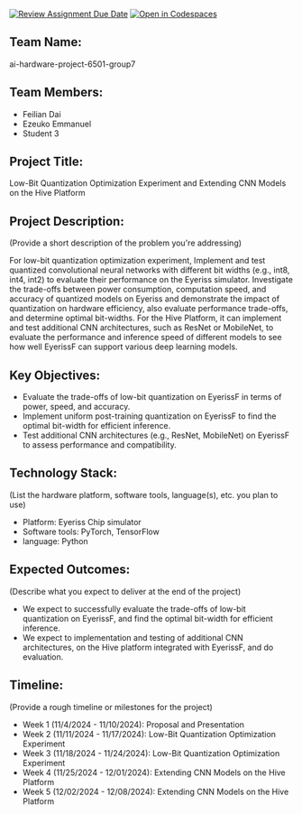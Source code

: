 [![Review Assignment Due Date](https://classroom.github.com/assets/deadline-readme-button-22041afd0340ce965d47ae6ef1cefeee28c7c493a6346c4f15d667ab976d596c.svg)](https://classroom.github.com/a/Buol6fpg)
[![Open in Codespaces](https://classroom.github.com/assets/launch-codespace-2972f46106e565e64193e422d61a12cf1da4916b45550586e14ef0a7c637dd04.svg)](https://classroom.github.com/open-in-codespaces?assignment_repo_id=16915390)
## Team Name: 
ai-hardware-project-6501-group7

## Team Members:
- Feilian Dai
- Ezeuko Emmanuel
- Student 3

## Project Title:

Low-Bit Quantization Optimization Experiment and Extending CNN Models on the Hive Platform

## Project Description:
(Provide a short description of the problem you're addressing)

For low-bit quantization optimization experiment, Implement and test quantized convolutional neural networks 
with different bit widths (e.g., int8, int4, int2) to evaluate their performance on the Eyeriss simulator.
Investigate the trade-offs between power consumption, computation speed, and accuracy of quantized models on Eyeriss and demonstrate the impact of quantization on hardware efficiency, also evaluate performance trade-offs, and determine optimal bit-widths.
For the Hive Platform, it can implement and test additional CNN architectures, such as ResNet or MobileNet, 
to evaluate the performance and inference speed of different models to see how well EyerissF can support various deep learning models.

## Key Objectives:
- Evaluate the trade-offs of low-bit quantization on EyerissF in terms of power, speed, and accuracy.
- Implement uniform post-training quantization on EyerissF to find the optimal bit-width for efficient inference.
- Test additional CNN architectures (e.g., ResNet, MobileNet) on EyerissF to assess performance and compatibility.

## Technology Stack:
(List the hardware platform, software tools, language(s), etc. you plan to use)
- Platform: Eyeriss Chip simulator
- Software tools: PyTorch, TensorFlow
- language: Python

## Expected Outcomes:
(Describe what you expect to deliver at the end of the project)
- We expect to successfully evaluate the trade-offs of low-bit quantization on EyerissF, and find the optimal bit-width for efficient inference.
- We expect to implementation and testing of additional CNN architectures, on the Hive platform integrated with EyerissF, and do evaluation.

## Timeline:
(Provide a rough timeline or milestones for the project)
- Week 1 (11/4/2024 - 11/10/2024): Proposal and Presentation
- Week 2 (11/11/2024 - 11/17/2024): Low-Bit Quantization Optimization Experiment
- Week 3 (11/18/2024 - 11/24/2024): Low-Bit Quantization Optimization Experiment
- Week 4 (11/25/2024 - 12/01/2024): Extending CNN Models on the Hive Platform
- Week 5 (12/02/2024 - 12/08/2024): Extending CNN Models on the Hive Platform
